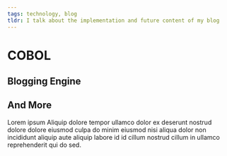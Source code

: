 ```yaml
---
tags: technology, blog
tldr: I talk about the implementation and future content of my blog
---
```

# COBOL
## Blogging Engine
## And More
Lorem ipsum Aliquip dolore tempor ullamco dolor ex deserunt nostrud dolore dolore eiusmod culpa do minim eiusmod nisi aliqua dolor non incididunt aliquip aute aliquip labore id id cillum nostrud cillum in ullamco reprehenderit qui do sed.